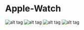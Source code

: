 # Apple-Watch

![alt tag](https://www.dropbox.com/s/lwipghd0fwtchni/Screenshot%202015-09-13%2014.06.28.png?dl=0)
![alt tag](https://www.dropbox.com/s/4q9n02ntad0dj2m/Screenshot%202015-09-13%2014.08.21.png?dl=0)
![alt tag](https://www.dropbox.com/s/3pp9biutmymdmca/Screenshot%202015-09-13%2014.08.37.png?dl=0)
![alt tag](https://www.dropbox.com/s/fr2n3ex2uqk6fz2/Screenshot%202015-09-13%2014.08.49.png?dl=0)
